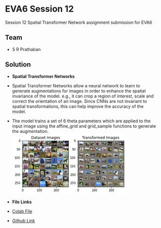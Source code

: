 # EVA6 Session 12 #

Session 12 Spatial Transformer Network assignment submission for EVA6

## Team ##

* S R Prathaban

## Solution ##

* **Spatial Transformer Networks**
* Spatial Transformer Networks allow a neural network to learn to generate augmentations for images in order to enhance the spatial invariance of the model. e.g., it can crop a region of interest, scale and correct the orientation of an image. Since CNNs are not invariant to spatial transformations, this can help improve the accuracy of the model.
* The model trains a set of 6 theta parameters which are applied to the input image using the affine_grid and grid_sample functions to generate the augmentation.   
![STN Transformations](https://github.com/prathaban-sr/eva6/blob/main/session12/dataset.png)

* **File Links**
* [Colab File](https://colab.research.google.com/drive/1WPXThSaKefkHcp3iNLJSOa8wLdYPQjL1?usp=sharing)
* [Github Link](https://github.com/prathaban-sr/eva6/blob/main/session12/EVA_Spatial_Transformer_CIFR.ipynb)
